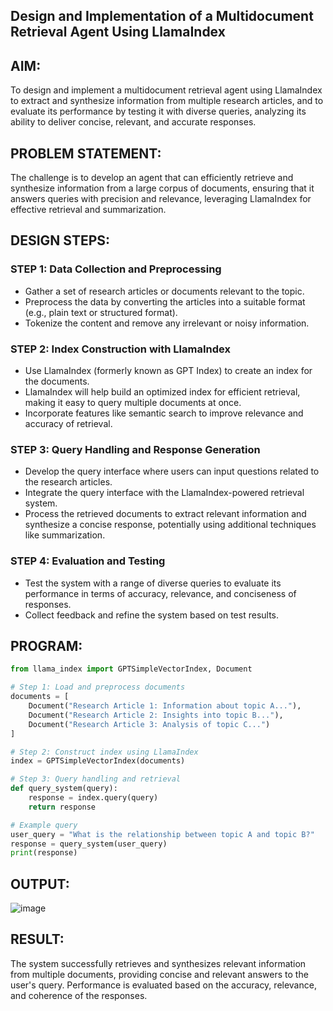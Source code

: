 ## Design and Implementation of a Multidocument Retrieval Agent Using LlamaIndex

## AIM:
To design and implement a multidocument retrieval agent using LlamaIndex to extract and synthesize information from multiple research articles, and to evaluate its performance by testing it with diverse queries, analyzing its ability to deliver concise, relevant, and accurate responses.

## PROBLEM STATEMENT:
The challenge is to develop an agent that can efficiently retrieve and synthesize information from a large corpus of documents, ensuring that it answers queries with precision and relevance, leveraging LlamaIndex for effective retrieval and summarization.

## DESIGN STEPS:

### STEP 1: Data Collection and Preprocessing
- Gather a set of research articles or documents relevant to the topic.
- Preprocess the data by converting the articles into a suitable format (e.g., plain text or structured format).
- Tokenize the content and remove any irrelevant or noisy information.

### STEP 2: Index Construction with LlamaIndex
- Use LlamaIndex (formerly known as GPT Index) to create an index for the documents.
- LlamaIndex will help build an optimized index for efficient retrieval, making it easy to query multiple documents at once.
- Incorporate features like semantic search to improve relevance and accuracy of retrieval.

### STEP 3: Query Handling and Response Generation
- Develop the query interface where users can input questions related to the research articles.
- Integrate the query interface with the LlamaIndex-powered retrieval system.
- Process the retrieved documents to extract relevant information and synthesize a concise response, potentially using additional techniques like summarization.

### STEP 4: Evaluation and Testing
- Test the system with a range of diverse queries to evaluate its performance in terms of accuracy, relevance, and conciseness of responses.
- Collect feedback and refine the system based on test results.

## PROGRAM:

```python
from llama_index import GPTSimpleVectorIndex, Document

# Step 1: Load and preprocess documents
documents = [
    Document("Research Article 1: Information about topic A..."),
    Document("Research Article 2: Insights into topic B..."),
    Document("Research Article 3: Analysis of topic C...")
]

# Step 2: Construct index using LlamaIndex
index = GPTSimpleVectorIndex(documents)

# Step 3: Query handling and retrieval
def query_system(query):
    response = index.query(query)
    return response

# Example query
user_query = "What is the relationship between topic A and topic B?"
response = query_system(user_query)
print(response)
```
## OUTPUT:
![image](https://github.com/user-attachments/assets/a8d86b25-4ad1-4551-bffa-3e71d31c6469)
## RESULT:
The system successfully retrieves and synthesizes relevant information from multiple documents, providing concise and relevant answers to the user's query. Performance is evaluated based on the accuracy, relevance, and coherence of the responses.
